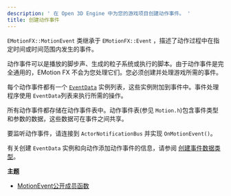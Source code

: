 ```yaml
---
description: ' 在 Open 3D Engine 中为您的游戏项目创建动作事件。 '
title: 创建动作事件
---
```


`EMotionFX::MotionEvent` 类继承于 `EMotionFX::Event` ，描述了动作过程中在指定时间或时间范围内发生的事件。

动作事件可以是播放的脚步声、生成的粒子系统或执行的脚本。由于动作事件是完全通用的，EMotion FX 不会为您处理它们。您必须创建并处理游戏所需的事件。

每个动作事件都有一个 [`EventData`](/docs/user-guide/visualization/animation/character-editor/custom-events-parameters-creating-eventdata-types/)  实例列表，这些实例附加到事件中。事件处理程序使用 `EventData`列表来执行所需的操作。

所有动作事件都存储在动作事件表中。动作事件表\(参见 `Motion.h`\)包含事件类型和参数的数据，这些数据可在事件之间共享。

要监听动作事件，请连接到 `ActorNotificationBus` 并实现 `OnMotionEvent()`。

有关创建 `EventData` 实例和向动作添加动作事件的信息，请参阅 [创建事件数据类型](/docs/user-guide/visualization/animation/character-editor/custom-events-parameters-creating-eventdata-types/)。

**主题**
+ [MotionEvent公开成员函数](/docs/user-guide/visualization/animation/character-editor/custom-events-parameters-motionevent-public-member-functions/)
